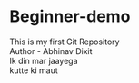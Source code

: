 # Beginner-demo
This is my first Git Repository
<br>
Author - Abhinav Dixit
<br>
Ik din mar jaayega
<br>
kutte ki maut
 

